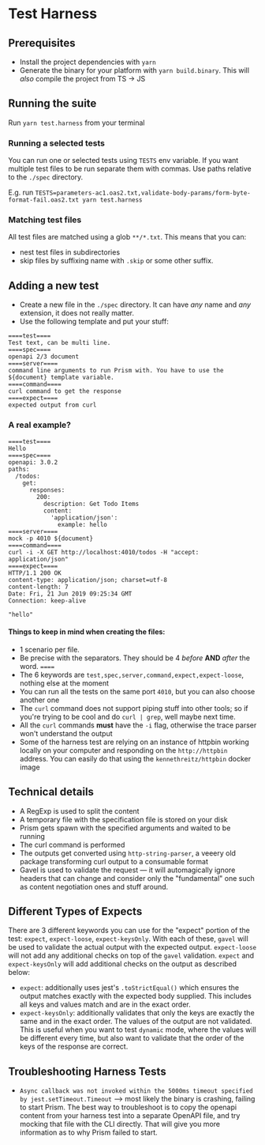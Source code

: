 # Test Harness

## Prerequisites

- Install the project dependencies with `yarn`
- Generate the binary for your platform with `yarn build.binary`. This will _also_ compile the project from TS -> JS

## Running the suite

Run `yarn test.harness` from your terminal

### Running a selected tests

You can run one or selected tests using `TESTS` env variable.
If you want multiple test files to be run separate them with commas.
Use paths relative to the `./spec` directory.

E.g. run `TESTS=parameters-ac1.oas2.txt,validate-body-params/form-byte-format-fail.oas2.txt yarn test.harness`

### Matching test files

All test files are matched using a glob `**/*.txt`.
This means that you can:

- nest test files in subdirectories
- skip files by suffixing name with `.skip` or some other suffix.

## Adding a new test

- Create a new file in the `./spec` directory. It can have _any_ name and _any_ extension, it does not really matter.
- Use the following template and put your stuff:

```
====test====
Test text, can be multi line.
====spec====
openapi 2/3 document
====server====
command line arguments to run Prism with. You have to use the ${document} template variable.
====command====
curl command to get the response
====expect====
expected output from curl
```

### A real example?

```
====test====
Hello
====spec====
openapi: 3.0.2
paths:
  /todos:
    get:
      responses:
        200:
          description: Get Todo Items
          content:
            'application/json':
              example: hello
====server====
mock -p 4010 ${document}
====command====
curl -i -X GET http://localhost:4010/todos -H "accept: application/json"
====expect====
HTTP/1.1 200 OK
content-type: application/json; charset=utf-8
content-length: 7
Date: Fri, 21 Jun 2019 09:25:34 GMT
Connection: keep-alive

"hello"
```

#### Things to keep in mind when creating the files:

- 1 scenario per file.
- Be precise with the separators. They should be 4 _before_ **AND** _after_ the word. `====`
- The 6 keywords are `test,spec,server,command,expect,expect-loose`, nothing else at the moment
- You can run all the tests on the same port `4010`, but you can also choose another one
- The `curl` command does not support piping stuff into other tools; so if you're trying to be cool and do `curl | grep`, well maybe next time.
- All the `curl` commands **must** have the `-i` flag, otherwise the trace parser won't understand the output
- Some of the harness test are relying on an instance of httpbin working locally on your computer and responding on the `http://httpbin` address. You can easily do that using the `kennethreitz/httpbin` docker image

## Technical details

- A RegExp is used to split the content
- A temporary file with the specification file is stored on your disk
- Prism gets spawn with the specified arguments and waited to be running
- The curl command is performed
- The outputs get converted using `http-string-parser`, a veeery old package transforming curl output to a consumable format
- Gavel is used to validate the request — it will automagically ignore headers that can change and consider only the "fundamental" one such as content negotiation ones and stuff around.

## Different Types of Expects

There are 3 different keywords you can use for the "expect" portion of the test: `expect`, `expect-loose`, `expect-keysOnly`. With each of these, `gavel` will be used to validate the actual output with the expected output. `expect-loose` will not add any additional checks on top of the `gavel` validation. `expect` and `expect-keysOnly` will add additional checks on the output as described below:

- `expect`: additionally uses jest's `.toStrictEqual()` which ensures the output matches exactly with the expected body supplied. This includes all keys and values match and are in the exact order.
- `expect-keysOnly`: additionally validates that only the keys are exactly the same and in the exact order. The values of the output are not validated. This is useful when you want to test `dynamic` mode, where the values will be different every time, but also want to validate that the order of the keys of the response are correct.

## Troubleshooting Harness Tests

- `Async callback was not invoked within the 5000ms timeout specified by jest.setTimeout.Timeout` --> most likely the binary is crashing, failing to start Prism. The best way to troubleshoot is to copy the openapi content from your harness test into a separate OpenAPI file, and try mocking that file with the CLI directly. That will give you more information as to why Prism failed to start.
